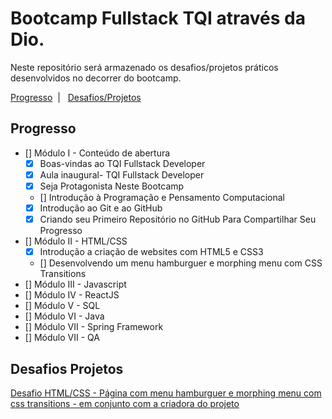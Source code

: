 # Bootcamp Fullstack TQI através da Dio.

Neste repositório será armazenado os desafios/projetos práticos desenvolvidos no decorrer do bootcamp.

<span align='center'>
    <a href='#progresso'>Progresso</a>&nbsp;&nbsp;|&nbsp;&nbsp;
    <a href='#desafios-projetos'>Desafios/Projetos</a>
</span>

## Progresso
- [] Módulo I - Conteúdo de abertura
    - [x] Boas-vindas ao TQI Fullstack Developer
    - [x] Aula inaugural- TQI Fullstack Developer
    - [x] Seja Protagonista Neste Bootcamp
    - [] Introdução à Programação e Pensamento Computacional
    - [x] Introdução ao Git e ao GitHub
    - [x] Criando seu Primeiro Repositório no GitHub Para Compartilhar Seu Progresso
 - [] Módulo II - HTML/CSS
    - [x] Introdução a criação de websites com HTML5 e CSS3
    - [] Desenvolvendo um menu hamburguer e morphing menu com CSS Transitions
 - [] Módulo III - Javascript
 - [] Módulo IV - ReactJS
 - [] Módulo V - SQL
 - [] Módulo VI - Java
 - [] Módulo VII - Spring Framework
 - [] Módulo VII - QA

 ## Desafios Projetos
 [Desafio HTML/CSS - Página com menu hamburguer e morphing menu com css transitions - em conjunto com a criadora do projeto](https://github.com/marcelqds/bootcamp-dio-tqi/tree/main/html/site_desafio)
